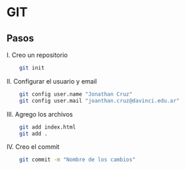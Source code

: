 # GIT

## Pasos

I. Creo un repositorio

``` bash
    git init
```

II. Configurar el usuario y email
``` bash
    git config user.name "Jonathan Cruz"
    git config user.mail "joanthan.cruz@davinci.edu.ar"
``` 

III. Agrego los archivos
``` bash
    git add index.html
    git add .
``` 

IV. Creo el commit 
``` bash
    git commit -m "Nombre de los cambios"
``` 
